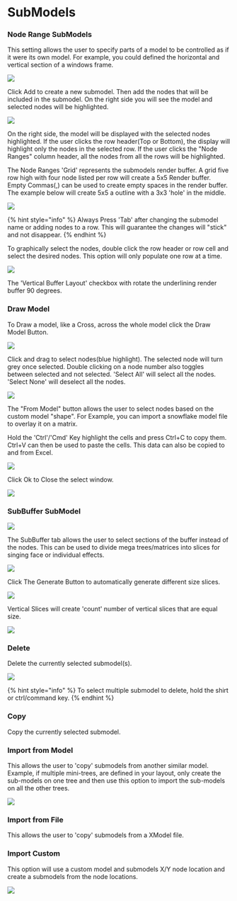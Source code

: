 # SubModels

### Node Range SubModels

This setting allows the user to specify parts of a model to be controlled as if it were its own model. For example, you could defined the horizontal and vertical section of a windows frame.

![](../../.gitbook/assets/image%20%28804%29.png)

Click Add to create a new submodel. Then add the nodes that will be included in the submodel. On the right side you will see the model and selected nodes will be highlighted. 

![](../../.gitbook/assets/image%20%28242%29.png)

On the right side, the model will be displayed with the selected nodes highlighted. If the user clicks the row header\(Top or Bottom\), the display will highlight only the nodes in the selected row. If the user clicks the "Node Ranges" column header, all the nodes from all the rows will be highlighted.

The Node Ranges 'Grid' represents the submodels render buffer. A grid five row high with four node listed per row will create a 5x5 Render buffer. Empty Commas\(,\) can be used to create empty spaces in the render buffer. The example below will create 5x5 a outline with a 3x3 'hole' in the middle.

![](../../.gitbook/assets/image%20%28628%29.png)

{% hint style="info" %}
Always Press 'Tab' after changing the submodel name or adding nodes to a row. This will guarantee the changes will "stick" and not disappear.
{% endhint %}

To graphically select the nodes, double click the row header or row cell and select the desired nodes. This option will only populate one row at a time.

![](../../.gitbook/assets/image%20%2812%29.png)

The 'Vertical Buffer Layout' checkbox with rotate the underlining render buffer 90 degrees.

### Draw Model

To Draw a model, like a Cross, across the whole model click the Draw Model Button.

![](../../.gitbook/assets/image%20%28536%29.png)

Click and drag to select nodes\(blue highlight\). The selected node will turn grey once selected. Double clicking on a node number also toggles between selected and not selected. 'Select All' will select all the nodes.  'Select None' will deselect all the nodes. 

![](../../.gitbook/assets/image%20%28745%29.png)

The "From Model" button allows the user to select nodes based on the custom model "shape". For Example, you can import a snowflake model file to overlay it on a matrix.

Hold the 'Ctrl'/'Cmd' Key highlight the cells and press Ctrl+C to copy them. Ctrl+V can then be used to paste the cells. This data can also be copied to and from Excel.

![](../../.gitbook/assets/image%20%28553%29.png)

Click Ok to Close the select window.

![](../../.gitbook/assets/image%20%28110%29.png)

### SubBuffer SubModel

![](../../.gitbook/assets/image%20%28366%29.png)

The SubBuffer tab allows the user to select sections of the buffer instead of the nodes. This can be used to divide mega trees/matrices into slices for singing face or individual effects.

![](../../.gitbook/assets/image%20%28754%29.png)

Click The Generate Button to automatically generate different size slices.

![](../../.gitbook/assets/image%20%28778%29.png)

Vertical Slices will create 'count' number of vertical slices that are equal size.

![](../../.gitbook/assets/image%20%28384%29.png)

### Delete

Delete the currently selected submodel\(s\). 

![](../../.gitbook/assets/image%20%28402%29.png)

{% hint style="info" %}
To select multiple submodel to delete, hold the shirt or ctrl/command key.
{% endhint %}

### Copy

Copy the currently selected submodel.

### Import from Model

This allows the user to 'copy' submodels from another similar model. Example, if multiple mini-trees, are defined in your layout, only create the sub-models on one tree and then use this option to import the sub-models on all the other trees.

![](../../.gitbook/assets/image%20%28457%29.png)

### Import from File

This allows the user to 'copy' submodels from a XModel file. 

### Import Custom

This option will use a custom model and submodels X/Y node location and create a submodels from the node locations.

![](../../.gitbook/assets/image%20%28354%29.png)

